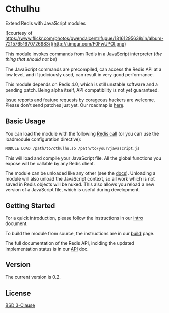 # Cthulhu
Extend Redis with JavaScript modules

![courtesy of https://www.flickr.com/photos/gwendalcentrifugue/18161295638/in/album-72157651670726983/](http://i.imgur.com/F0FwUPOl.png)

This module invokes commands from Redis in a JavaScript interpreter (*the thing that should not be*)

The JavaScript commands are precompiled, can access the Redis API at a low level, and if judiciously used, can result in very good performance.

This module depends on Redis 4.0, which is still unstable software and a pending patch. Being alpha itself, API compatibility is not yet guaranteed.

Issue reports and feature requests by corageous hackers are welcome. Please don't send patches just yet. Our roadmap is [here](https://github.com/sklivvz/cthulhu/blob/master/docs/API.md).

## Basic Usage

You can load the module with the following [Redis call](https://github.com/antirez/redis/blob/unstable/src/modules/INTRO.md#loading-modules) (or you can use the loadmodule configuration directive):

```redis
MODULE LOAD /path/to/cthulhu.so /path/to/your/javascript.js
```

This will load and compile your JavaScript file. All the global functions you expose will be callable by any Redis client.

The module can be unloaded like any other (see the [docs](https://github.com/antirez/redis/blob/unstable/src/modules/INTRO.md#loading-modules)). Unloading a module will also unload the JavaScript context, so all work which is not saved in Redis objects will be nuked. This also allows you reload a new version of a JavaScript file, which is useful during development.

## Getting Started

For a quick introduction, please follow the instructions in our [intro](https://github.com/sklivvz/cthulhu/blob/master/docs/intro.md) document.

To build the module from source, the instructions are in our [build](https://github.com/sklivvz/cthulhu/blob/master/docs/build.md) page.

The full documentation of the Redis API, inclding the updated implementation status is in our [API](https://github.com/sklivvz/cthulhu/blob/master/docs/API.md) doc.

 ## Version

 The current version is 0.2.

 ## License

 [BSD 3-Clause](https://github.com/sklivvz/cthulhu/blob/master/LICENSE)
